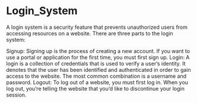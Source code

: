 # Login_System

A login system is a security feature that prevents unauthorized users from accessing resources on a website. 
There are three parts to the login system:

Signup: Signing up is the process of creating a new account. If you want to use a portal or application for the first time, you must first sign up.
Login: A login is a collection of credentials that is used to verify a user’s identity. It denotes that the user has been identified and authenticated in order to gain access to the website. The most common combination is a username and password.
Logout: To log out of a website, you must first log in. When you log out, you’re telling the website that you’d like to discontinue your login session.
